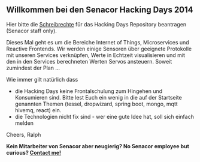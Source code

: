 ## Willkommen bei den Senacor Hacking Days 2014

Hier bitte die [Schreibrechte](mailto:ralph.winzinger@senacor.com?subject=Access%20To%20Hacking%20Days%202014&body=Hi,%20bitte%20%3cgit-username%3e%20%28%3cklartext-name%3e%29%20freischalten.) für das Hacking Days Repository beantragen (Senacor staff only).   
   
Dieses Mal geht es um die Bereiche Internet of Things, Microservices und Reactive Frontends. Wir werden einige Sensoren über geeignete Protokolle mit unseren Services verknüpfen, Werte in Echtzeit visualisieren und mit den in den Services berechneten Werten Servos ansteuern. Soweit zumindest der Plan ...

Wie immer gilt natürlich dass

* die Hacking Days keine Frontalschulung zum Hingehen und Konsumieren sind. Bitte lest Euch ein wenig in die auf der Startseite genannten Themen (tessel, dropwizard, spring boot, mongo, mqtt hivemq, react) ein. 
* die Technologien nicht fix sind - wer eine gute Idee hat, soll sich einfach melden

Cheers,
Ralph

__Kein Mitarbeiter von Senacor aber neugierig? No Senacor employee but curious? [Contact me!](mailto:ralph.winzinger@senacor.com?subject=Hacking%20Days%202014)__
